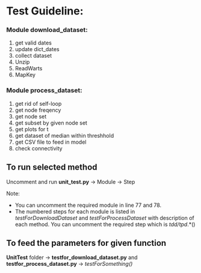 # Test Guideline:
### Module download_dataset:
1. get valid dates
2. update dict_dates
3. collect dataset
4. Unzip
5. ReadWarts
6. MapKey

### Module process_dataset:
1. get rid of self-loop
2. get node freqency
3. get node set
4. get subset by given node set
5. get plots for t
6. get dataset of median within threshhold
7. get CSV file to feed in model
8. check connectivity
## To run selected method
Uncomment and run **unit_test.py** -> Module -> Step

Note:
- You can uncomment the required module in line 77 and 78.
- The numbered steps for each module is listed in *testForDownloadDataset* and *testForProcessDataset* with description of each method. You can uncomment the required step which is *tdd/tpd*.*()

## To feed the parameters for given function
**UnitTest** folder -> **testfor_download_dataset.py** and **testfor_process_dataset.py** -> *testForSomething()*
